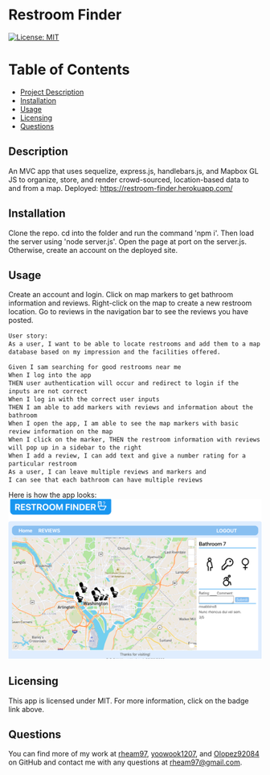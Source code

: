 
  # Restroom Finder

  [![License: MIT](https://img.shields.io/badge/License-MIT-yellow.svg)](https://opensource.org/licenses/MIT)

  # Table of Contents
  * [Project Description](#description)
  * [Installation](#installation)
  * [Usage](#usage)
  * [Licensing](#license)
  * [Questions](#questions)
  
  <a name="description"></a>
  ## Description
  An MVC app that uses sequelize, express.js, handlebars.js, and  Mapbox GL JS to organize, store, and render crowd-sourced, location-based data to and from a map.
  Deployed: https://restroom-finder.herokuapp.com/

  <a name="install"></a>
  ## Installation
  Clone the repo. cd into the folder and run the command 'npm i'. Then load the server using 'node server.js'. Open the page at port on the server.js. Otherwise, create an account on the deployed site.

  <a name="usage"></a>
  ## Usage
  Create an account and login. Click on map markers to get bathroom information and reviews. Right-click on the map to create a new restroom location. Go to reviews in the navigation bar to see the reviews you have posted.

```
User story:
As a user, I want to be able to locate restrooms and add them to a map
database based on my impression and the facilities offered.

```

```
Given I sam searching for good restrooms near me
When I log into the app
THEN user authentication will occur and redirect to login if the inputs are not correct
When I log in with the correct user inputs
THEN I am able to add markers with reviews and information about the bathroom
When I open the app, I am able to see the map markers with basic review information on the map
When I click on the marker, THEN the restroom information with reviews will pop up in a sidebar to the right
When I add a review, I can add text and give a number rating for a particular restroom
As a user, I can leave multiple reviews and markers and
I can see that each bathroom can have multiple reviews
```

Here is how the app looks: ![image](screenshot.png)
  <a name="license"></a>
  ## Licensing
  This app is licensed under MIT. For more information, click on the badge link above.

  <a name="questions"></a>
  ## Questions
  You can find more of my work at [rheam97](https://github.com/rheam97), [yoowook1207](https://github.com/yoowook1207), and [Olopez92084](https://github.com/Olopez92084) on GitHub and contact me with any questions
  at rheam97@gmail.com.







